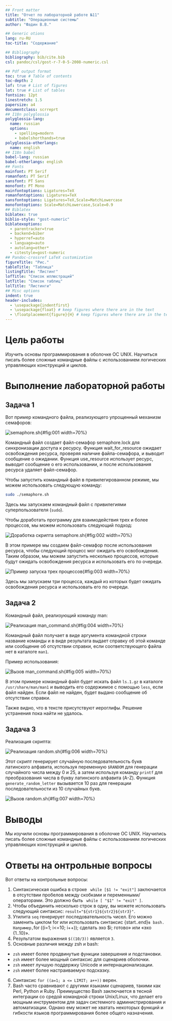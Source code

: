 ```yaml
---
## Front matter
title: "Отчет по лабораторной работе №11"
subtitle: "Операционные системы"
author: "Фадин В.В."

## Generic otions
lang: ru-RU
toc-title: "Содержание"

## Bibliography
bibliography: bib/cite.bib
csl: pandoc/csl/gost-r-7-0-5-2008-numeric.csl

## Pdf output format
toc: true # Table of contents
toc-depth: 2
lof: true # List of figures
lot: true # List of tables
fontsize: 12pt
linestretch: 1.5
papersize: a4
documentclass: scrreprt
## I18n polyglossia
polyglossia-lang:
  name: russian
  options:
	- spelling=modern
	- babelshorthands=true
polyglossia-otherlangs:
  name: english
## I18n babel
babel-lang: russian
babel-otherlangs: english
## Fonts
mainfont: PT Serif
romanfont: PT Serif
sansfont: PT Sans
monofont: PT Mono
mainfontoptions: Ligatures=TeX
romanfontoptions: Ligatures=TeX
sansfontoptions: Ligatures=TeX,Scale=MatchLowercase
monofontoptions: Scale=MatchLowercase,Scale=0.9
## Biblatex
biblatex: true
biblio-style: "gost-numeric"
biblatexoptions:
  - parentracker=true
  - backend=biber
  - hyperref=auto
  - language=auto
  - autolang=other*
  - citestyle=gost-numeric
## Pandoc-crossref LaTeX customization
figureTitle: "Рис."
tableTitle: "Таблица"
listingTitle: "Листинг"
lofTitle: "Список иллюстраций"
lotTitle: "Список таблиц"
lolTitle: "Листинги"
## Misc options
indent: true
header-includes:
  - \usepackage{indentfirst}
  - \usepackage{float} # keep figures where there are in the text
  - \floatplacement{figure}{H} # keep figures where there are in the text
---
```


# Цель работы

Изучить основы программирования в оболочке ОС UNIX. Научиться писать более сложные командные файлы с использованием логических управляющих конструкций и циклов.

# Выполнение лабораторной работы

## Задача 1

Вот пример командного файла, реализующего упрощенный механизм семафоров:

![semaphore.sh](image/1.png){#fig:001 width=70%}

Командный файл создает файл-семафор semaphore.lock для синхронизации доступа к ресурсу. Функция wait_for_resource ожидает освобождения ресурса, проверяя наличие файла-семафора, и выводит сообщение о ожидании. Функция use_resource использует ресурс, выводит сообщение о его использовании, и после использования ресурса удаляет файл-семафор.

Чтобы запустить командный файл в привилегированном режиме, мы можем использовать следующую команду:

```bash
sudo ./semaphore.sh
```

Здесь мы запускаем командный файл с привилегиями суперпользователя (`sudo`).

Чтобы доработать программу для взаимодействия трех и более процессов, мы можем использовать следующий подход:

![Доработка скрипта semaphore.sh](image/2.png){#fig:002 width=70%}

В этом примере мы создаем файл-семафор после использования ресурса, чтобы следующий процесс мог ожидать его освобождения. Таким образом, мы можем запустить несколько процессов, которые будут ожидать освобождения ресурса и использовать его по очереди.

![Пример запуска трех процессов](image/3.png){#fig:003 width=70%}

Здесь мы запускаем три процесса, каждый из которых будет ожидать освобождения ресурса и использовать его по очереди.

## Задача 2

Командный файл, реализующий команду man:

![Реализация man_command.sh](image/4.png){#fig:004 width=70%}

Командный файл получает в виде аргумента командной строки название команды и в виде результата выдает справку об этой команде или сообщение об отсутствии справки, если соответствующего файла нет в каталоге `man1`.

Пример использования:

![Вызов man_command.sh](image/5.png){#fig:005 width=70%}

В этом примере командный файл будет искать файл `ls.1.gz` в каталоге `/usr/share/man/man1` и выводить его содержимое с помощью `less`, если файл найден. Если файл не найден, будет выдано сообщение об отсутствии справки.

Также видно, что в тексте присутствуют иероглифы. Решение устранения пока найти не удалось.

## Задача 3

Реализация скрипта:

![Реализация random.sh](image/6.png){#fig:006 width=70%}

Этот скрипт генерирует случайную последовательность букв латинского алфавита, используя переменную `$RANDOM` для генерации случайного числа между 0 и 25, а затем используя команду `printf` для преобразования числа в букву латинского алфавита (A-Z). Функция `generate_random_letter` вызывается 10 раз для генерации последовательности из 10 случайных букв.

![Вызов random.sh](image/7.png){#fig:007 width=70%}

# Выводы

Мы изучили основы программирования в оболочке ОС UNIX. Научились писать более сложные командные файлы с использованием логических управляющих конструкций и циклов.

# Ответы на онтрольные вопросы

Вот ответы на контрольные вопросы:

1. Синтаксическая ошибка в строке ` while [$1 != "exit"]` заключается в отсутствии пробелов между скобками и переменными/операторами. Это должно быть ` while [ "$1" != "exit" ]`.
2. Чтобы объединить несколько строк в одну, вы можете использовать следующий синтаксис: `result="${str1}${str2}${str3}"`.
3. Утилита `seq` генерирует последовательность чисел. Его можно заменить циклом for или использовать синтаксис {start..end}` в bash. Например, `for ((i=1; i<=10; i++)); сделать эхо $i; готово» или «эхо {1..10}».
4. Результатом выражения `$((10/3))` является `3`.
5. Основные различия между zsh и bash:
* `zsh` имеет более продвинутые функции завершения и подстановки.
* `zsh` имеет более мощный синтаксис для сценариев оболочки.
* `zsh` имеет лучшую поддержку Unicode и интернационализации.
* `zsh` имеет более настраиваемую подсказку.
6. Синтаксис `for ((a=1; a <= LIMIT; a++))` верен.
7. Bash часто сравнивают с другими языками сценариев, такими как Perl, Python и Ruby. Преимущество Bash заключается в тесной интеграции со средой командной строки Unix/Linux, что делает его мощным инструментом для задач системного администрирования и автоматизации. Однако ему может не хватать некоторых функций и гибкости языков программирования более общего назначения.
